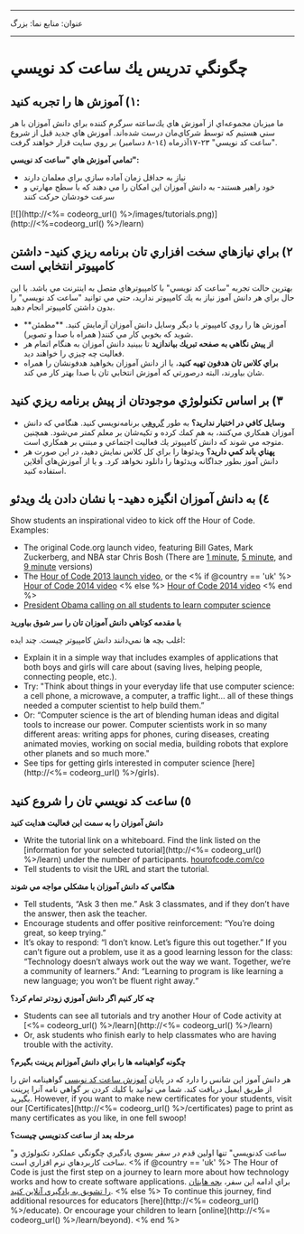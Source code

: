 * * *

عنوان: منابع نما: بزرگ

* * *

# چگونگي تدريس يك ساعت كد نويسي

## ١) آموزش ها را تجربه كنيد:

ما ميزبان مجموعه‌اي از آموزش هاي يك‌ساعته سرگرم كننده براي دانش آموزان با هر سني هستيم كه توسط شركاي‌مان درست شد‌ه‌اند. آموزش هاي جديد قبل از شروع "ساعت كد نويسي" ٢٣-١٧آذرماه (١٤-٨ دسامبر) بر روي سايت قرار خواهند گرفت.

**تمامي آموزش هاي "ساعت كد نويسي":**

  * نياز به حداقل زمان آماده سازي براي معلمان دارند
  * خود راهبر هستند- به دانش آموزان اين امكان را مي دهند كه با سطح مهارتي و سرعت خودشان حركت كنند

[![](http://<%= codeorg_url() %>/images/tutorials.png)](http://<%=codeorg_url() %>/learn)

## ٢) براي نيازهاي سخت افزاري تان برنامه ريزي كنيد- داشتن كامپيوتر انتخابي است

بهترين حالت تجربه "ساعت كد نويسي" با كامپيوترهاي متصل به اينترنت مي باشد. با اين حال براي هر دانش آموز نياز به يك كامپيوتر نداريد، حتي مي توانيد "ساعت كد نويسي" را بدون داشتن كامپيوتر انجام دهيد.

  * **آموزش ها را روي كامپيوتر يا ديگر وسايل دانش آموزان آزمايش كنيد. **مطمئن شويد كه بخوبي كار مي كنند( همراه با صدا و تصوير).
  * **از پيش نگاهي به صفحه تبريك بياندازيد** تا ببينيد دانش آموزان به هنگام اتمام هر فعاليت چه چيزي را خواهند ديد. 
  * **براي كلاس تان هدفون تهيه كنيد**، يا از دانش آموزان بخواهيد هدفونشان را همراه شان بياورند، البته درصورتي كه آموزش انتخابي تان با صدا بهتر كار مي كند.

## ٣) بر اساس تكنولوژي موجودتان از پيش برنامه ريزي كنيد

  * **وسايل كافي در اختيار نداريد؟** به طور [گروهي](http://www.ncwit.org/resources/pair-programming-box-power-collaborative-learning) برنامه‌نويسي كنيد. هنگامي كه دانش آموزان همكاري مي‌كنند، به هم كمك كرده و تكيه‌شان بر معلم كمتر مي‌شود. همچنين متوجه مي شوند كه دانش كامپيوتر يك فعاليت اجتماعي و مبتني بر همكاري است.
  * **پهناي باند كمي داريد؟** ويدئوها را براي كل كلاس نمايش دهيد، در اين صورت هر دانش آموز بطور جداگانه ويدئوها را دانلود نخواهد كرد. و يا از آموزش‌هاي آفلاين استفاده كنيد.

## ٤) به دانش آموزان انگيزه دهيد- با نشان دادن يك ويدئو

Show students an inspirational video to kick off the Hour of Code. Examples:

  * The original Code.org launch video, featuring Bill Gates, Mark Zuckerberg, and NBA star Chris Bosh (There are [1 minute](https://www.youtube.com/watch?v=qYZF6oIZtfc), [5 minute](https://www.youtube.com/watch?v=nKIu9yen5nc), and [9 minute](https://www.youtube.com/watch?v=dU1xS07N-FA) versions)
  * The [Hour of Code 2013 launch video](https://www.youtube.com/watch?v=FC5FbmsH4fw), or the <% if @country == 'uk' %> [Hour of Code 2014 video](https://www.youtube.com/watch?v=96B5-JGA9EQ) <% else %> [Hour of Code 2014 video](https://www.youtube.com/watch?v=rH7AjDMz_dc&index=2&list=PLzdnOPI1iJNe1WmdkMG-Ca8cLQpdEAL7Q) <% end %>
  * [President Obama calling on all students to learn computer science](https://www.youtube.com/watch?v=6XvmhE1J9PY)

**با مقدمه كوتاهي دانش آموزان تان را سر شوق بياوريد**

اغلب بچه ها نمي‌دانند دانش كامپيوتر چيست. چند ايده:

  * Explain it in a simple way that includes examples of applications that both boys and girls will care about (saving lives, helping people, connecting people, etc.).
  * Try: "Think about things in your everyday life that use computer science: a cell phone, a microwave, a computer, a traffic light… all of these things needed a computer scientist to help build them.”
  * Or: “Computer science is the art of blending human ideas and digital tools to increase our power. Computer scientists work in so many different areas: writing apps for phones, curing diseases, creating animated movies, working on social media, building robots that explore other planets and so much more."
  * See tips for getting girls interested in computer science [here](http://<%= codeorg_url() %>/girls). 

## ٥) ساعت كد نويسي تان را شروع كنيد

**دانش آموزان را به سمت اين فعاليت هدايت كنيد**

  * Write the tutorial link on a whiteboard. Find the link listed on the [information for your selected tutorial](http://<%= codeorg_url() %>/learn) under the number of participants. [hourofcode.com/co](http://hourofcode.com/co)
  * Tell students to visit the URL and start the tutorial.

**هنگامي كه دانش آموزان با مشكلي مواجه مي شوند**

  * Tell students, “Ask 3 then me.” Ask 3 classmates, and if they don’t have the answer, then ask the teacher.
  * Encourage students and offer positive reinforcement: “You’re doing great, so keep trying.”
  * It’s okay to respond: “I don’t know. Let’s figure this out together.” If you can’t figure out a problem, use it as a good learning lesson for the class: “Technology doesn’t always work out the way we want. Together, we’re a community of learners.” And: “Learning to program is like learning a new language; you won’t be fluent right away.“

**چه كار كنيم اگر دانش آموزي زودتر تمام كرد؟**

  * Students can see all tutorials and try another Hour of Code activity at [<%= codeorg_url() %>/learn](http://<%= codeorg_url() %>/learn)
  * Or, ask students who finish early to help classmates who are having trouble with the activity.

**چگونه گواهينامه ها را براي دانش آموزانم پرينت بگيرم؟**

هر دانش آموز اين شانس را دارد كه در پايان [آموزش ساعت كد نويسي](http://studio.code.org) گواهينامه اش را از طريق ايميل دريافت كند. شما مي توانيد با كليك كردن بر گواهي نامه آنرا پرينت بگيريد. However, if you want to make new certificates for your students, visit our [Certificates](http://<%= codeorg_url() %>/certificates) page to print as many certificates as you like, in one fell swoop!

**مرحله بعد از ساعت كدنويسي چيست؟**

"ساعت کدنويسي" تنها اولين قدم در سفر بسوي يادگيري چگونگي عملكرد تكنولوژي و ساخت كاربردهاي نرم افزاري است. <% if @country == 'uk' %> The Hour of Code is just the first step on a journey to learn more about how technology works and how to create software applications. براي ادامه اين سفر، [بچه هايتان را تشويق به يادگيري آنلاين كنيد](http://uk.code.org/learn/beyond). <% else %> To continue this journey, find additional resources for educators [here](http://<%= codeorg_url() %>/educate). Or encourage your children to learn [online](http://<%= codeorg_url() %>/learn/beyond). <% end %>